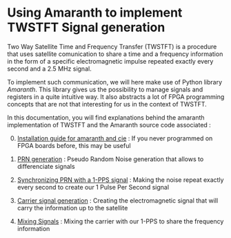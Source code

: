# Using Amaranth to implement TWSTFT Signal generation

Two Way Satellite Time and Frequency Transfer (TWSTFT) is a procedure that uses satellite comunication to share a time and a frequency information in the form of a specific electromagnetic impulse repeated exactly every second and a 2.5 MHz signal.

To implement such communication, we will here make use of Python library _Amaranth_. This library gives us the possibility to manage signals and registers in a quite intuitive way. It also abstracts a lot of FPGA programming concepts that are not that interesting for us in the context of TWSTFT. 

In this documentation, you will find explanations behind the amaranth implementation of TWSTFT and the Amaranth source code associated :

0. [Installation guide for amaranth and cie](Doc/0_Installation.md) :
If you never programmed on FPGA boards before, this may be useful

1. [PRN generation](Doc/1_PRN.md) :
Pseudo Random Noise generation that allows to differenciate signals

2. [Synchronizing PRN with a 1-PPS signal](Doc/2_Sync_PRN_1PPS.md) :
Making the noise repeat exactly every second to create our 1 Pulse Per Second signal

3. [Carrier signal generation](Doc/3_Clk_Generation.md) :
Creating the electromagnetic signal that will carry the information up to the satellite

4. [Mixing Signals](Doc/4_Mixing_Signals.md) :
Mixing the carrier with our 1-PPS to share the frequency information
